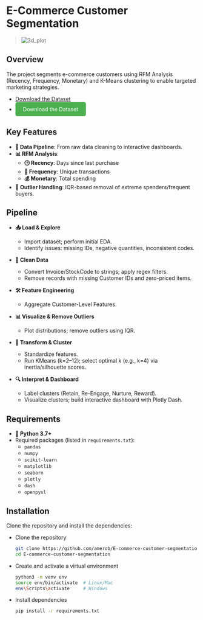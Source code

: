 # E-Commerce Customer Segmentation


> ![3d_plot](https://github.com/user-attachments/assets/2ff3ded1-5d81-4a1e-96d1-511c8a444d80)

## Overview

The project segments e-commerce customers using RFM Analysis (Recency, Frequency, Monetary) and K-Means clustering to enable targeted marketing strategies.

- [Download the Dataset](https://archive.ics.uci.edu/ml/datasets/Online+Retail+II)
- <a href="https://archive.ics.uci.edu/ml/datasets/Online+Retail+II" target="_blank" style="display:inline-block;padding:10px 20px;background-color:#4CAF50;color:white;text-align:center;border-radius:5px;text-decoration:none;">Download the Dataset</a>


## Key Features

- **🔄 Data Pipeline**: From raw data cleaning to interactive dashboards.
- **📊 RFM Analysis**:
  - **🕒 Recency**: Days since last purchase
  - **🔁 Frequency**: Unique transactions
  - **💰 Monetary**: Total spending
- **🚫 Outlier Handling**: IQR-based removal of extreme spenders/frequent buyers.

## Pipeline

- **📥 Load & Explore**  
   - Import dataset; perform initial EDA.
   - Identify issues: missing IDs, negative quantities, inconsistent codes.

- **🧹 Clean Data**
    - Convert Invoice/StockCode to strings; apply regex filters.
    - Remove records with missing Customer IDs and zero-priced items.

- **🛠️ Feature Engineering**  
    - Aggregate Customer-Level Features.

- **📊 Visualize & Remove Outliers**  
    - Plot distributions; remove outliers using IQR.

- **🔄 Transform & Cluster**
    - Standardize features.
    - Run KMeans (k=2–12); select optimal k (e.g., k=4) via inertia/silhouette scores.

- **🔍 Interpret & Dashboard**  
    - Label clusters (Retain, Re-Engage, Nurture, Reward).
    - Visualize clusters; build interactive dashboard with Plotly Dash.

## Requirements

- **🐍 Python 3.7+**
- Required packages (listed in `requirements.txt`):
  - `pandas`
  - `numpy`
  - `scikit-learn`
  - `matplotlib`
  - `seaborn`
  - `plotly`
  - `dash`
  - `openpyxl`

## Installation

Clone the repository and install the dependencies:

- Clone the repository

  ```bash
  git clone https://github.com/amerob/E-commerce-customer-segmentation.git
  cd E-commerce-customer-segmentation
  ```

- Create and activate a virtual environment

  ```bash
  python3 -m venv env
  source env/bin/activate  # Linux/Mac
  env\Scripts\activate     # Windows
  ```

- Install dependencies

  ```bash
  pip install -r requirements.txt
  ```
